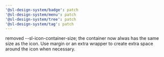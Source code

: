 ```yaml
---
'@sl-design-system/badge': patch
'@sl-design-system/menu': patch
'@sl-design-system/tree': patch
'@sl-design-system/tag': patch
---
```


removed --sl-icon-container-size; the container now alwas has the same size as the icon. Use margin or an extra wrapper to create extra space around the icon when necessary.
